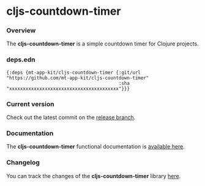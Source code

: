 
# cljs-countdown-timer

### Overview

The <strong>cljs-countdown-timer</strong> is a simple countdown timer for Clojure projects.

### deps.edn

```
{:deps {mt-app-kit/cljs-countdown-timer {:git/url "https://github.com/mt-app-kit/cljs-countdown-timer"
                                         :sha     "xxxxxxxxxxxxxxxxxxxxxxxxxxxxxxxxxxxxxxxx"}}}
```

### Current version

Check out the latest commit on the [release branch](https://github.com/mt-app-kit/cljs-countdown-timer/tree/release).

### Documentation

The <strong>cljs-countdown-timer</strong> functional documentation is [available here](https://mt-app-kit.github.io/cljs-countdown-timer).

### Changelog

You can track the changes of the <strong>cljs-countdown-timer</strong> library [here](CHANGES.md).
